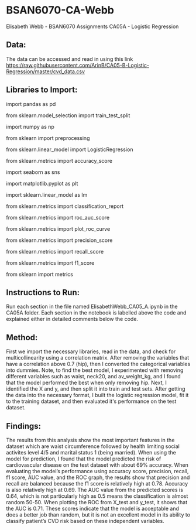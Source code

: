 # BSAN6070-CA-Webb
Elisabeth Webb - BSAN6070 Assignments
CA05A - Logistic Regression

## Data: ##
The data can be accessed and read in using this link https://raw.githubusercontent.com/ArinB/CA05-B-Logistic-Regression/master/cvd_data.csv

## Libraries to Import: ##

import pandas as pd

from sklearn.model_selection import train_test_split

import numpy as np

from sklearn import preprocessing

from sklearn.linear_model import LogisticRegression 

from sklearn.metrics import accuracy_score 

import seaborn as sns 

import matplotlib.pyplot as plt

import sklearn.linear_model as lm

from sklearn.metrics import classification_report

from sklearn.metrics import roc_auc_score

from sklearn.metrics import plot_roc_curve

from sklearn.metrics import precision_score

from sklearn.metrics import recall_score

from sklearn.metrics import f1_score

from sklearn import metrics

## Instructions to Run: ##

Run each section in the file named ElisabethWebb_CA05_A.ipynb in the CA05A folder. Each section in the notebook is labelled above the code and explained either in detailed comments below the code. 

## Method: ##

First we import the necessary libraries, read in the data, and check for multicollinearity using a correlation matrix. After removing the variables that have a correlation above 0.7 (hip), then I converted the categorical variables into dummies. Note, to find the best model, I experimented with removing different variables such as waist, neck20, and av_weight_kg, and I found that the model performed the best when only removing hip. Next, I identified the X and y, and then split it into train and test sets. After getting the data into the necessary format, I built the logistic regression model, fit it to the training dataset, and then evaluated it's performance on the test dataset. 


## Findings: ##
The results from this analysis show the most important features in the dataset which are waist circumference followed by health limiting social activites level 4/5 and marital status 1 (being married). When using the model for prediction, I found that the model predicted the risk of cardiovascular disease on the test dataset with about 69% accuracy. When evaluating the model’s performance using accuracy score, precision, recall, f1 score, AUC value, and the ROC graph, the results show that precision and recall are balanced because the f1 score is relatively high at 0.78. Accuracy is also relatively high at 0.69. The AUC value from the predicted scores is 0.64, which is not particularly high as 0.5 means the classification is almost random 50-50. When plotting the ROC from X_test and y_test, it shows that the AUC is 0.71. These scores indicate that the model is acceptable and does a better job than random, but it is not an excellent model in its ability to classify patient’s CVD risk based on these independent variables.

